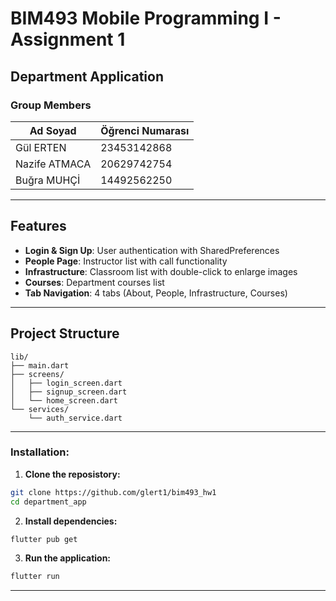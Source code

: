 
# BIM493 Mobile Programming I - Assignment 1
## Department Application

### Group Members

| Ad Soyad      | Öğrenci Numarası |
|---------------|------------------|
| Gül ERTEN     | 23453142868      |
| Nazife ATMACA | 20629742754      |
| Buğra MUHÇİ   | 14492562250      |


---

## Features

- **Login & Sign Up**: User authentication with SharedPreferences
- **People Page**: Instructor list with call functionality
- **Infrastructure**: Classroom list with double-click to enlarge images
- **Courses**: Department courses list
- **Tab Navigation**: 4 tabs (About, People, Infrastructure, Courses)

---
##  Project Structure
```
lib/
├── main.dart
├── screens/
│   ├── login_screen.dart
│   ├── signup_screen.dart
│   └── home_screen.dart
└── services/
    └── auth_service.dart
```

---

### Installation:

1. **Clone the reposistory:**
```bash
git clone https://github.com/glert1/bim493_hw1
cd department_app
```

2. **Install dependencies:**
```bash
flutter pub get
```

3. **Run the application:**
```bash
flutter run
```
---


